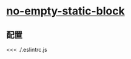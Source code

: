 # [no-empty-static-block](https://eslint.org/docs/rules/no-empty-static-block)

## 配置

<<< ./.eslintrc.js

